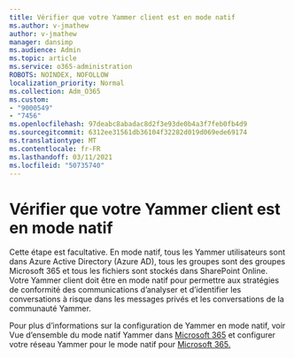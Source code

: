 ```yaml
---
title: Vérifier que votre Yammer client est en mode natif
ms.author: v-jmathew
author: v-jmathew
manager: dansimp
ms.audience: Admin
ms.topic: article
ms.service: o365-administration
ROBOTS: NOINDEX, NOFOLLOW
localization_priority: Normal
ms.collection: Adm_O365
ms.custom:
- "9000549"
- "7456"
ms.openlocfilehash: 97deabc8abadac8d2f3e93de0b4a3f7feb0fb4d9
ms.sourcegitcommit: 6312ee31561db36104f32282d019d069ede69174
ms.translationtype: MT
ms.contentlocale: fr-FR
ms.lasthandoff: 03/11/2021
ms.locfileid: "50735740"
---
```

# <a name="verify-your-yammer-tenant-is-in-native-mode"></a>Vérifier que votre Yammer client est en mode natif

Cette étape est facultative. En mode natif, tous les Yammer utilisateurs sont dans Azure Active Directory (Azure AD), tous les groupes sont des groupes Microsoft 365 et tous les fichiers sont stockés dans SharePoint Online. Votre Yammer client doit être en mode natif pour permettre aux stratégies de conformité des communications d’analyser et d’identifier les conversations à risque dans les messages privés et les conversations de la communauté Yammer.  
  
Pour plus d’informations sur la configuration de Yammer en mode natif, voir Vue d’ensemble du mode natif Yammer dans [Microsoft 365](https://go.microsoft.com/fwlink/?linkid=2129829) et configurer votre réseau Yammer pour le mode natif pour [Microsoft 365.](https://go.microsoft.com/fwlink/?linkid=2129772)
